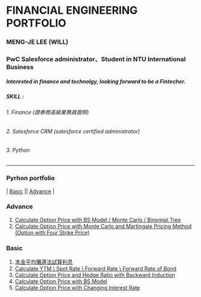 # FINANCIAL ENGINEERING PORTFOLIO
### MENG-JE LEE (WILL)
### PwC Salesforce administrator、Student in NTU International Business
##### Interested in finance and technolgy, looking forward to be a Fintecher.
##### SKILL :
###### 1. Finance (證券商高級業務員證照)
###### 2. Salesforce CRM (salesforce certified administrator)
###### 3. Python
*******
### Pyrhon portfolio
| [Basic][] || [Advance][] |

  [Basic]:  https://github.com/mengjelee/FINANCIAL_PORTFOLIO/tree/master/Basic  "Basic"
  [Advance]:  https://github.com/mengjelee/FINANCIAL_PORTFOLIO/tree/master/Advance  "Advance"
  
### Advance
1.  [Calculate Option Price with BS Model / Monte Carlo / Binomial Tree][] 
2.  [Calculate Option Price with Monte Carlo and Martingale Pricing Method (Option with Four Strike Price)][] 

  [Calculate Option Price with BS Model / Monte Carlo / Binomial Tree]:  https://github.com/mengjelee/FINANCIAL_PORTFOLIO/blob/master/Advance/Calculate%20Price%20of%20European%20and%20American%20Option/Calculate%20Price%20of%20European%20and%20American%20Option.ipynb  "Calculate Option Price with BS Model / Monte Carlo / Binomial Tree"
  [Calculate Option Price with Monte Carlo and Martingale Pricing Method (Option with Four Strike Price)]:  https://github.com/mengjelee/FINANCIAL_PORTFOLIO/tree/master/Advance/monte%20carlo%20and%20martingale%20pricing%20method  "Calculate Option Price with Monte Carlo and Martingale Pricing Method (Option with Four Strike Price)"
  
  ### Basic
1.  [本金平均攤還法試算利息][] 
2.  [Calculate YTM \ Spot Rate \ Forward Rate \ Forward Rate of Bond][] 
3.  [Calculate Option Price and Hedge Ratio with Backward Induction][] 
4.  [Calculate Option Price with BS Model][] 
5.  [Calculate Option Price with Changing Interest Rate][] 

  [本金平均攤還法試算利息]:  https://github.com/mengjelee/FINANCIAL_PORTFOLIO/tree/master/Basic/%E6%9C%AC%E9%87%91%E5%B9%B3%E5%9D%87%E6%94%A4%E9%82%84%E6%B3%95%E8%A9%A6%E7%AE%97%E5%88%A9%E6%81%AF  "本金平均攤還法試算利息"
  [Calculate YTM \ Spot Rate \ Forward Rate \ Forward Rate of Bond]:  https://github.com/mengjelee/FINANCIAL_PORTFOLIO/tree/master/Basic/%E5%82%B5%E5%88%B8%20YTM%20%E3%80%81Spot%20Rate%20%20%E3%80%81Forward%20Rate  "Calculate YTM \ Spot Rate \ Forward Rate \ Forward Rate of Bond"
    [Calculate Option Price and Hedge Ratio with Backward Induction]: https://github.com/mengjelee/FINANCIAL_PORTFOLIO/tree/master/Basic/backward%20induction%E8%A8%88%E7%AE%97option%E5%83%B9%E6%A0%BC%E5%8F%8Ahedge%20ratio  "Calculate Option Price and Hedge Ratio with Backward Induction"
  [Calculate Option Price with BS Model]:  https://github.com/mengjelee/FINANCIAL_PORTFOLIO/tree/master/Basic/Calculate%20Price%20of%20European%20Put%20and%20Call%20Option "Calculate Option Price with BS Model"
  [Calculate Option Price with Changing Interest Rate]: https://github.com/mengjelee/FINANCIAL_PORTFOLIO/tree/master/Basic  "Calculate Option Price with Changing Interest Rate"
